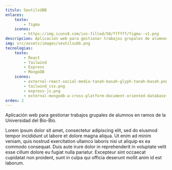 ```yaml
---
titulo: SeutilsUBB
enlaces:
    texto:
        - figma
    iconos: 
        - https://img.icons8.com/ios-filled/50/ffffff/figma--v1.png
descripcion: Aplicación web para gestionar trabajos grupales de alumnos en ramos de la Universidad del Bío-Bío.
img: src/assets/images/seutilsubb.png
tecnologias:
    texto:
        - React
        - Tailwind
        - Express
        - MongoDB
    iconos:
        - external-react-social-media-tanah-basah-glyph-tanah-basah.png
        - tailwind_css.png
        - express-js.png
        - external-mongodb-a-cross-platform-document-oriented-database-program-logo-bold-tal-revivo.png
orden: 2
---
```

Aplicación web para gestionar trabajos grupales de alumnos en ramos de la Universidad del Bío-Bío.

Lorem ipsum dolor sit amet, consectetur adipiscing elit, sed do eiusmod tempor incididunt ut labore et dolore magna aliqua. Ut enim ad minim veniam, quis nostrud exercitation ullamco laboris nisi ut aliquip ex ea commodo consequat. Duis aute irure dolor in reprehenderit in voluptate velit esse cillum dolore eu fugiat nulla pariatur. Excepteur sint occaecat cupidatat non proident, sunt in culpa qui officia deserunt mollit anim id est laborum.


